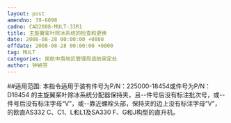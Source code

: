 ```yaml
---
layout: post
amendno: 39-6098
cadno: CAD2008-MULT-33R1
title: 主旋翼桨叶除冰系统的检查和更换
date: 2008-08-28 00:00:00 +0800
effdate: 2008-08-28 00:00:00 +0800
tag: MULT
categories: 民航中南地区管理局适航审定处
author: 钟颖芬
---
```


##适用范围:
本指令适用于装有件号为P/N：225000-18454或件号为P/N：D18454
的主旋翼桨叶除冰系统分配器保持夹，且--件号后没有标注批次号，或--件号后没有标注字母“V”，或--靠近螺栓头部，保持夹的边上没有标注字母“V”，
的欧直AS332 C、C1、L和L1及SA330 F、G和J构型的直升机。

